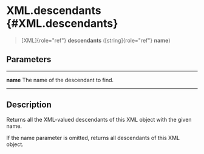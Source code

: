 XML.descendants {#XML.descendants}
===============

> [XML]{role="ref"} **descendants** ([string]{role="ref"} **name**)

Parameters
----------

  ---------- -------------------------------------
  **name**   The name of the descendant to find.
  ---------- -------------------------------------

Description
-----------

Returns all the XML-valued descendants of this XML object with the given
name.

If the name parameter is omitted, returns all descendants of this XML
object.
